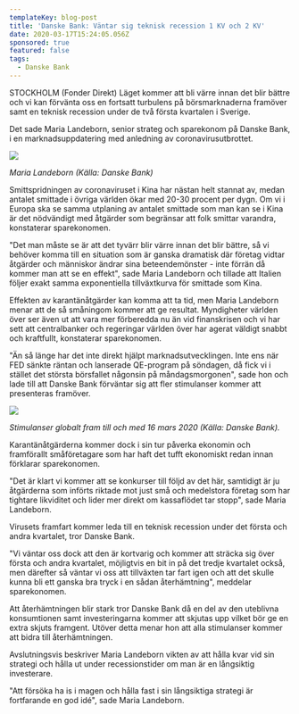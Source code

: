 ```yaml
---
templateKey: blog-post
title: 'Danske Bank: Väntar sig teknisk recession 1 KV och 2 KV'
date: 2020-03-17T15:24:05.056Z
sponsored: true
featured: false
tags:
  - Danske Bank
---
```

STOCKHOLM (Fonder Direkt) Läget kommer att bli värre innan det blir bättre och vi kan förvänta oss en fortsatt turbulens på börsmarknaderna framöver samt en teknisk recession under de två första kvartalen i Sverige.

Det sade Maria Landeborn, senior strateg och sparekonom på Danske Bank, i en marknadsuppdatering med anledning av coronavirusutbrottet.

![](/img/maria.png)

*Maria Landeborn (Källa: Danske Bank)*

Smittspridningen av coronaviruset i Kina har nästan helt stannat av, medan antalet smittade i övriga världen ökar med 20-30 procent per dygn. Om vi i Europa ska se samma utplaning av antalet smittade som man kan se i Kina är det nödvändigt med åtgärder som begränsar att folk smittar varandra, konstaterar sparekonomen.

"Det man måste se är att det tyvärr blir värre innan det blir bättre, så vi behöver komma till en situation som är ganska dramatisk där företag vidtar åtgärder och människor ändrar sina beteendemönster - inte förrän då kommer man att se en effekt", sade Maria Landeborn och tillade att Italien följer exakt samma exponentiella tillväxtkurva för smittade som Kina.

Effekten av karantänåtgärder kan komma att ta tid, men Maria Landeborn menar att de så småningom kommer att ge resultat. Myndigheter världen över ser även ut att vara mer förberedda nu än vid finanskrisen och vi har sett att centralbanker och regeringar världen över har agerat väldigt snabbt och kraftfullt, konstaterar sparekonomen.

"Än så länge har det inte direkt hjälpt marknadsutvecklingen. Inte ens när FED sänkte räntan och lanserade QE-program på söndagen, då fick vi i stället det största börsfallet någonsin på måndagsmorgonen", sade hon och lade till att Danske Bank förväntar sig att fler stimulanser kommer att presenteras framöver.

![](/img/danske.png)

*Stimulanser globalt fram till och med 16 mars 2020 (Källa: Danske Bank).*

Karantänåtgärderna kommer dock i sin tur påverka ekonomin och framförallt småföretagare som har haft det tufft ekonomiskt redan innan förklarar sparekonomen.

"Det är klart vi kommer att se konkurser till följd av det här, samtidigt är ju åtgärderna som införts riktade mot just små och medelstora företag som har tightare likviditet och lider mer direkt om kassaflödet tar stopp", sade Maria Landeborn.

Virusets framfart kommer leda till en teknisk recession under det första och andra kvartalet, tror Danske Bank.

"Vi väntar oss dock att den är kortvarig och kommer att sträcka sig över första och andra kvartalet, möjligtvis en bit in på det tredje kvartalet också, men därefter så väntar vi oss att tillväxten tar fart igen och att det skulle kunna bli ett ganska bra tryck i en sådan återhämtning", meddelar sparekonomen.

Att återhämtningen blir stark tror Danske Bank då en del av den uteblivna konsumtionen samt investeringarna kommer att skjutas upp vilket bör ge en extra skjuts framgent. Utöver detta menar hon att alla stimulanser kommer att bidra till återhämtningen.

Avslutningsvis beskriver Maria Landeborn vikten av att hålla kvar vid sin strategi och hålla ut under recessionstider om man är en långsiktig investerare.

"Att försöka ha is i magen och hålla fast i sin långsiktiga strategi är fortfarande en god idé", sade Maria Landeborn.
